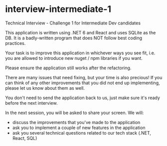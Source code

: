 # interview-intermediate-1
Technical Interview - Challenge 1 for Intermediate Dev candidates

This application is written using .NET 6 and React and uses SQLite as the DB.
It is a badly-written program that does NOT follow best coding practices.

Your task is to improve this application in whichever ways you see fit,
i.e. you are allowed to introduce new nuget / npm libraries if you want.

Please ensure the application still works after the refactoring.

There are many issues that need fixing, but your time is also precious!
If you can think of any other improvements that you did not end up implementing, please let us know about them as well.

You don't need to send the application back to us, just make sure it's ready before the next interview.

In the next session, you will be asked to share your screen. 
We will:
- discuss the improvements that you've made to the application
- ask you to implement a couple of new features in the application
- ask you several technical questions related to our tech stack (.NET, React, SQL)